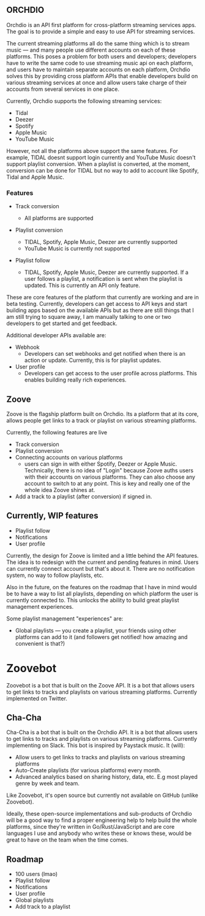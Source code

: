 ## ORCHDIO

Orchdio is an API first platform for cross-platform streaming services apps. The goal is to provide a simple and easy to use API for streaming services.

The current streaming platforms all do the same thing which is to stream music — and many people use different accounts on each of these platforms. This poses
a problem for both users and developers; developers have to write the same code to use streaming music api on each platform, and users have to maintain separate accounts on each platform, Orchdio solves this by providing cross
platform APIs that enable developers build on various streaming services at once and allow users take charge of their accounts from several services
in one place.

Currently, Orchdio supports the following streaming services:
- Tidal
- Deezer
- Spotify
- Apple Music
- YouTube Music

However, not all the platforms above support the same features. For example, TIDAL doesnt support login currently and
YouTube Music doesn't support playlist conversion. When a playlist is converted, at the moment, conversion can be done for TIDAL
but no way to add to account like Spotify, Tidal and Apple Music. 


### Features

 - Track conversion
    - All platforms are supported
 - Playlist conversion
   - TIDAL, Spotify, Apple Music, Deezer are currently supported
   - YouTube Music is currently not supported

 - Playlist follow
   - TIDAL, Spotify, Apple Music, Deezer are currently supported. If a user follows a playlist, a notification is sent when the playlist is updated. This is currently an API only feature.


These are core features of the platform that currently are working and are in beta testing. Currently,
developers can get access to API keys and start building apps based on the available APIs but as there are still things
that I am still trying to square away, I am manually talking to one or two developers to get started and get feedback.

Additional developer APIs available are:
 - Webhook
   - Developers can set webhooks and get notified when there is an action or update. Currently, this is for playlist updates.
 - User profile
   - Developers can get access to the user profile across platforms. This enables building really rich experiences.


## Zoove
Zoove is the flagship platform built on Orchdio. Its a platform that at its core, allows people get links to a track or playlist on various streaming platforms.

Currently, the following features are live
 - Track conversion
 - Playlist conversion
 - Connecting accounts on various platforms
   - users can sign in with either Spotify, Deezer or Apple Music. Technically, there is no idea of "Login" because Zoove
 auths users with their accounts on various platforms. They can also choose any account to switch to at any point. This is key
 and really one of the whole idea Zoove shines at.
 - Add a track to a playlist (after conversion) if signed in.

## Currently, WIP features
- Playlist follow
- Notifications
- User profile

Currently, the design for Zoove is limited and a little behind the API features. The idea is to redesign with the current and pending features in mind.
Users can currently connect account but that's about it. There are no notification system, no way to follow playlists, etc.

Also in the future, on the features on the roadmap that I have in mind would be to have a way to list all playlists, depending on
which platform the user is currently connected to. This unlocks the ability to build great playlist management experiences.

Some playlist management "experiences" are:
 - Global playlists — you create a playlist, your friends using other platforms can add to it (and followers get notified! how amazing and convenient is that?)


# Zoovebot
Zoovebot is a bot that is built on the Zoove API. It is a bot that allows users to get links to tracks and playlists on various streaming platforms.
Currently implemented on Twitter.

## Cha-Cha
Cha-Cha is a bot that is built on the Orchdio API. It is a bot that allows users to get links to tracks and playlists on various streaming platforms.
Currently implementing on Slack. This bot is inspired by Paystack music. It (will):
 - Allow users to get links to tracks and playlists on various streaming platforms
 - Auto-Create playlists (for various platforms) every month.
 - Advanced analytics based on sharing history, data, etc. E.g most played genre by week and team.

Like Zoovebot, it's open source but currently not available on GitHub (unlike Zoovebot).

Ideally, these open-source implementations and sub-products of Orchdio will be a good way to find a proper engineering help to help build the whole platforms, since
they're written in Go/Rust/JavaScript and are core languages I use and anybody who writes these or knows these, would be great to have on the team when the time comes.


## Roadmap
- 100 users (lmao)
- Playlist follow
- Notifications
- User profile
- Global playlists
- Add track to a playlist